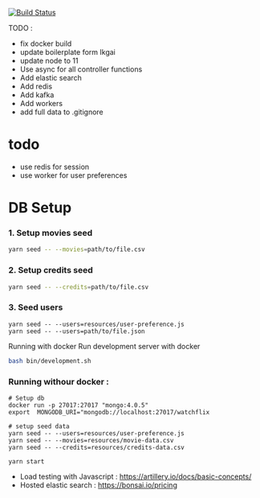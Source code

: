 [![Build Status](https://travis-ci.org/nishants/node-playground.svg?branch=master)](https://travis-ci.org/nishants/node-playground)

TODO : 
- fix docker build
- update boilerplate form Ikgai
- update node to 11
- Use async for all controller functions
- Add elastic search
- Add redis
- Add kafka
- Add workers
- add full data to .gitignore 

# todo 
- use redis for session
- use worker for user preferences 

# DB Setup
### 1. Setup movies seed
```bash
yarn seed -- --movies=path/to/file.csv
```

### 2. Setup credits seed
```bash
yarn seed -- --credits=path/to/file.csv
```

### 3. Seed users
```
yarn seed -- --users=resources/user-preference.js
yarn seed -- --users=path/to/file.json
```

Running with docker
Run development server with docker
```bash
bash bin/development.sh
```

### Running withour docker :

```shell
# Setup db
docker run -p 27017:27017 "mongo:4.0.5"
export  MONGODB_URI="mongodb://localhost:27017/watchflix

# setup seed data
yarn seed -- --users=resources/user-preference.js
yarn seed -- --movies=resources/movie-data.csv
yarn seed -- --credits=resources/credits-data.csv

yarn start
```

- Load testing with Javascript : https://artillery.io/docs/basic-concepts/
- Hosted elastic search : https://bonsai.io/pricing
